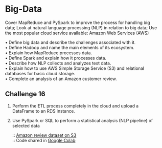 # Big-Data
Cover MapReduce  and PySpark to improve the process for handling big data; Look at natural language processing (NLP) in relation to big data; Use the most popular cloud service available: Amazon Web Services (AWS) 

•	Define big data and describe the challenges associated with it. <br>
•	Define Hadoop and name the main elements of its ecosystem. <br>
•	Explain how MapReduce processes data. <br>
•	Define Spark and explain how it processes data. <br>
•	Describe how NLP collects and analyzes text data. <br>
•	Explain how to use AWS Simple Storage Service (S3) and relational databases for basic cloud storage. <br>
•	Complete an analysis of an Amazon customer review.


## Challenge 16
1. Perform the ETL process completely in the cloud and upload a DataFrame to an RDS instance. 
2. Use PySpark or SQL to perform a statistical analysis (NLP pipeline) of selected data

   :: [Amazon review dataset on S3](https://s3.amazonaws.com/amazon-reviews-pds/tsv/index.txt) <br>
   :: Code shared in [Google Colab](https://colab.research.google.com/drive/1mD6bwXFDbGEGmL9pkWF-mxWMfKtQb7ka?usp=sharing)
